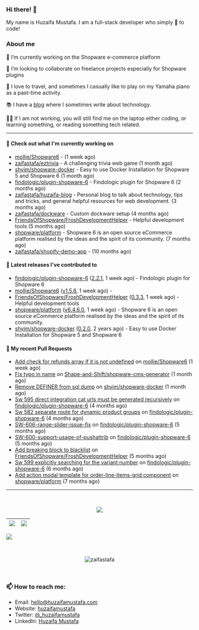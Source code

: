 ### Hi there! 👋

My name is Huzaifa Mustafa. I am a full-stack developer who simply :blue_heart: to code!

### About me 

🔭 I’m currently working on the Shopware e-commerce platform

:briefcase: I’m looking to collaborate on freelance projects especially for Shopware plugins

:musical_keyboard: I love to travel, and sometimes I casually like to play on my Yamaha piano as a past-time activity. 

:books: I have a [blog](https://blog.huzaifamustafa.com) where I sometimes write about technology.

:man_technologist: If I am not working, you will still find me on the laptop either coding, or learning something, or reading something tech related. 

----

#### 👷 Check out what I'm currently working on

- [mollie/Shopware6](https://github.com/mollie/Shopware6) -  (1 week ago)
- [zaifastafa/eztrivia](https://github.com/zaifastafa/eztrivia) - A challenging trivia web game (1 month ago)
- [shyim/shopware-docker](https://github.com/shyim/shopware-docker) - Easy to use Docker Installation for Shopware 5 and Shopware 6 (1 month ago)
- [findologic/plugin-shopware-6](https://github.com/findologic/plugin-shopware-6) - Findologic plugin for Shopware 6 (2 months ago)
- [zaifastafa/huzaifa-blog](https://github.com/zaifastafa/huzaifa-blog) - Personal blog to talk about technology, tips and tricks, and general helpful resources for web development. (3 months ago)
- [zaifastafa/dockware](https://github.com/zaifastafa/dockware) - Custom dockware setup (4 months ago)
- [FriendsOfShopware/FroshDevelopmentHelper](https://github.com/FriendsOfShopware/FroshDevelopmentHelper) - Helpful development tools (5 months ago)
- [shopware/platform](https://github.com/shopware/platform) - Shopware 6 is an open source eCommerce platform realised by the ideas and the spirit of its community. (7 months ago)
- [zaifastafa/shopify-demo-app](https://github.com/zaifastafa/shopify-demo-app) -  (10 months ago)

#### 🔭 Latest releases I've contributed to

- [findologic/plugin-shopware-6](https://github.com/findologic/plugin-shopware-6) ([2.2.1](https://github.com/findologic/plugin-shopware-6/releases/tag/2.2.1), 1 week ago) - Findologic plugin for Shopware 6
- [mollie/Shopware6](https://github.com/mollie/Shopware6) ([v1.5.6](https://github.com/mollie/Shopware6/releases/tag/v1.5.6), 1 week ago) - 
- [FriendsOfShopware/FroshDevelopmentHelper](https://github.com/FriendsOfShopware/FroshDevelopmentHelper) ([0.3.3](https://github.com/FriendsOfShopware/FroshDevelopmentHelper/releases/tag/0.3.3), 1 week ago) - Helpful development tools
- [shopware/platform](https://github.com/shopware/platform) ([v6.4.6.0](https://github.com/shopware/platform/releases/tag/v6.4.6.0), 1 week ago) - Shopware 6 is an open source eCommerce platform realised by the ideas and the spirit of its community.
- [shyim/shopware-docker](https://github.com/shyim/shopware-docker) ([0.2.0](https://github.com/shyim/shopware-docker/releases/tag/0.2.0), 2 years ago) - Easy to use Docker Installation for Shopware 5 and Shopware 6

#### 🔨 My recent Pull Requests

- [Add check for refunds array if it is not undefined](https://github.com/mollie/Shopware6/pull/222) on [mollie/Shopware6](https://github.com/mollie/Shopware6) (1 week ago)
- [Fix typo in name](https://github.com/Shape-and-Shift/shopware-cms-generator/pull/1) on [Shape-and-Shift/shopware-cms-generator](https://github.com/Shape-and-Shift/shopware-cms-generator) (1 month ago)
- [Remove DEFINER from sql dump](https://github.com/shyim/shopware-docker/pull/127) on [shyim/shopware-docker](https://github.com/shyim/shopware-docker) (1 month ago)
- [Sw 595 direct integration cat urls must be generated recursively](https://github.com/findologic/plugin-shopware-6/pull/196) on [findologic/plugin-shopware-6](https://github.com/findologic/plugin-shopware-6) (4 months ago)
- [Sw 582 separate route for dynamic product groups](https://github.com/findologic/plugin-shopware-6/pull/193) on [findologic/plugin-shopware-6](https://github.com/findologic/plugin-shopware-6) (4 months ago)
- [SW-606-range-slider-issue-fix](https://github.com/findologic/plugin-shopware-6/pull/188) on [findologic/plugin-shopware-6](https://github.com/findologic/plugin-shopware-6) (5 months ago)
- [SW-600-support-usage-of-pushattrib](https://github.com/findologic/plugin-shopware-6/pull/187) on [findologic/plugin-shopware-6](https://github.com/findologic/plugin-shopware-6) (5 months ago)
- [Add breaking block to blacklist](https://github.com/FriendsOfShopware/FroshDevelopmentHelper/pull/27) on [FriendsOfShopware/FroshDevelopmentHelper](https://github.com/FriendsOfShopware/FroshDevelopmentHelper) (5 months ago)
- [Sw 599 explicitly searching for the variant number](https://github.com/findologic/plugin-shopware-6/pull/183) on [findologic/plugin-shopware-6](https://github.com/findologic/plugin-shopware-6) (6 months ago)
- [Add action modal template for order-line-items-grid component](https://github.com/shopware/platform/pull/1729) on [shopware/platform](https://github.com/shopware/platform) (7 months ago)

----

<br>
<p align="center">
<img src="https://github-readme-streak-stats.herokuapp.com/?user=zaifastafa&count_private=true&layout=compact&theme=tokyonight">
</p>


|![](https://github-readme-stats.vercel.app/api?username=zaifastafa&&show_icons=true&title_color=ffffff&icon_color=bb2acf&text_color=daf7dc&bg_color=151515&count_private=true)|![](https://github-readme-stats.vercel.app/api/top-langs/?username=zaifastafa&layout=compact&theme=tokyonight)|
|-|-|

![](https://activity-graph.herokuapp.com/graph?username=zaifastafa&theme=redical&count_private=true)

<br>
<p align="center"><p align="center"> <img src="https://komarev.com/ghpvc/?username=zaifastafa" alt="zaifastafa"/> </p>  </p>
<br>

### 📫 How to reach me:

- Email: hello@huzaifamustafa.com
- Website: [huzaifamustafa](https://huzaifamustafa.com)
- Twitter: [@_huzaifamustafa](https://twitter.com/_huzaifamustafa)
- LinkedIn: [Huzaifa Mustafa](https://www.linkedin.com/in/zaifastafa/)
